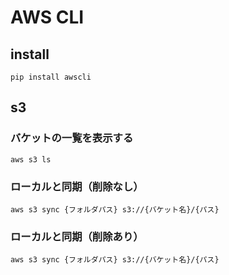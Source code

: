 # AWS CLI

## install
```
pip install awscli
```

## s3
### バケットの一覧を表示する
```
aws s3 ls
```

### ローカルと同期（削除なし）
```
aws s3 sync {フォルダパス} s3://{バケット名}/{パス}
```
### ローカルと同期（削除あり）
```
aws s3 sync {フォルダパス} s3://{バケット名}/{パス}
```